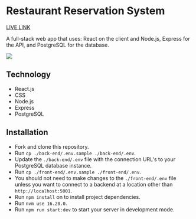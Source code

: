 <h1>Restaurant Reservation System</h1>
<a href="https://restaurant-reservation-system-frontend-m2sp.onrender.com/">LIVE LINK</a>
<p>A full-stack web app that uses: React on the client and Node.js, Express for the API, and PostgreSQL for the database.</p>
<img src="https://github.com/user-attachments/assets/25667c47-68a1-4d88-9578-88699b65e113">

<h2>Technology</h2>
<p>
  <ul>
    <li>React.js</li>
    <li>CSS</li>
    <li>Node.js</li>
    <li>Express</li>
    <li>PostgreSQL</li>
  </ul>
</p>
<h2>Installation</h2>
<p>
  <ul>
    <li>Fork and clone this repository.</li>
    <li>Run <code>cp ./back-end/.env.sample ./back-end/.env</code>.</li>
    <li>Update the <code>./back-end/.env</code> file with the connection URL's to your PostgreSQL database instance.</li>
    <li>Run <code>cp ./front-end/.env.sample ./front-end/.env</code>.
    <li>You should not need to make changes to the <code>./front-end/.env</code> file unless you want to connect to a backend at a location other than <code>http://localhost:5001</code>.</li>
    <li>Run <code>npm install</code> on to install project dependencies.</li>
    <li>Run <code>nvm use 16.20.0</code>.
    <li>Run <code>npm run start:dev</code> to start your server in development mode.</li>
  </ul>
</p>
